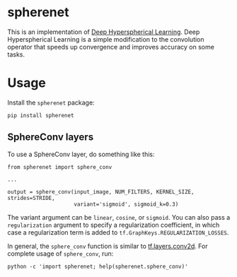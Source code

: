 # spherenet

This is an implementation of [Deep Hyperspherical Learning](https://arxiv.org/abs/1711.03189v1). Deep Hyperspherical Learning is a simple modification to the convolution operator that speeds up convergence and improves accuracy on some tasks.

# Usage

Install the `spherenet` package:

```
pip install spherenet
```

## SphereConv layers

To use a SphereConv layer, do something like this:

```
from spherenet import sphere_conv

...

output = sphere_conv(input_image, NUM_FILTERS, KERNEL_SIZE, strides=STRIDE,
                     variant='sigmoid', sigmoid_k=0.3)
```

The variant argument can be `linear`, `cosine`, or `sigmoid`. You can also pass a `regularization` argument to specify a regularization coefficient, in which case a regularization term is added to `tf.GraphKeys.REGULARIZATION_LOSSES`.

In general, the `sphere_conv` function is similar to [tf.layers.conv2d](https://www.tensorflow.org/api_docs/python/tf/layers/conv2d). For complete usage of `sphere_conv`, run:

```
python -c 'import spherenet; help(spherenet.sphere_conv)'
```
